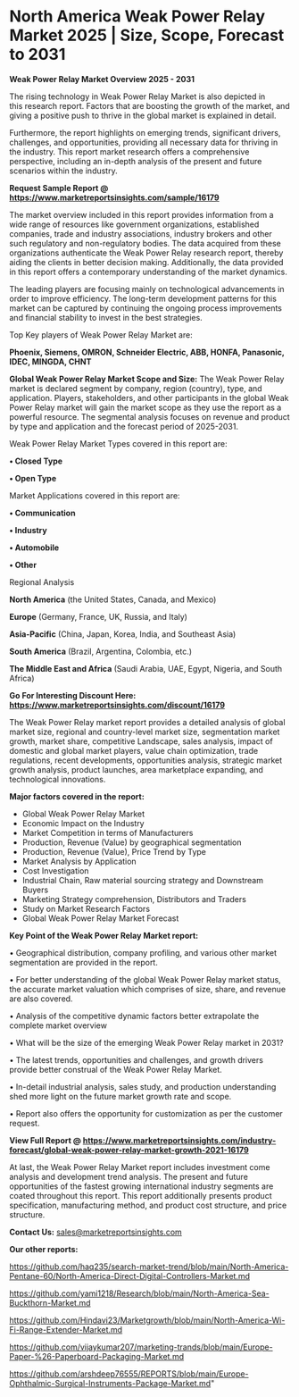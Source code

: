  # North America Weak Power Relay Market 2025 | Size, Scope, Forecast to 2031

<Strong> Weak Power Relay Market Overview 2025 - 2031</strong>

The rising technology in Weak Power Relay Market is also depicted in this research report. Factors that are boosting the growth of the market, and giving a positive push to thrive in the global market is explained in detail.

Furthermore, the report highlights on emerging trends, significant drivers, challenges, and opportunities, providing all necessary data for thriving in the industry. This report market research offers a comprehensive perspective, including an in-depth analysis of the present and future scenarios within the industry.

<strong>Request Sample Report @ <a href=https://www.marketreportsinsights.com/sample/16179>https://www.marketreportsinsights.com/sample/16179</a></strong>

The market overview included in this report provides information from a wide range of resources like government organizations, established companies, trade and industry associations, industry brokers and other such regulatory and non-regulatory bodies. The data acquired from these organizations authenticate the Weak Power Relay research report, thereby aiding the clients in better decision making. Additionally, the data provided in this report offers a contemporary understanding of the market dynamics.

The leading players are focusing mainly on technological advancements in order to improve efficiency. The long-term development patterns for this market can be captured by continuing the ongoing process improvements and financial stability to invest in the best strategies.

Top Key players of Weak Power Relay Market are:

<strong>Phoenix, Siemens, OMRON, Schneider Electric, ABB, HONFA, Panasonic, IDEC, MINGDA, CHNT</strong>

<strong><b>Global Weak Power Relay Market Scope and Size:</b></strong>
The Weak Power Relay market is declared segment by company, region (country), type, and application. Players, stakeholders, and other participants in the global Weak Power Relay market will gain the market scope as they use the report as a powerful resource. The segmental analysis focuses on revenue and product by type and application and the forecast period of 2025-2031.

Weak Power Relay Market Types covered in this report are:

<strong>• Closed Type

• Open Type</strong>

Market Applications covered in this report are:

<strong>• Communication

• Industry

• Automobile

• Other</strong> 

Regional Analysis

<strong>North America</strong> (the United States, Canada, and Mexico)

<strong>Europe</strong> (Germany, France, UK, Russia, and Italy)

<strong>Asia-Pacific</strong> (China, Japan, Korea, India, and Southeast Asia)

<strong>South America</strong> (Brazil, Argentina, Colombia, etc.)

<strong>The Middle East and Africa</strong> (Saudi Arabia, UAE, Egypt, Nigeria, and South Africa)

<strong>Go For Interesting Discount Here: <a href=https://www.marketreportsinsights.com/discount/16179>https://www.marketreportsinsights.com/discount/16179</a></strong>

The Weak Power Relay market report provides a detailed analysis of global market size, regional and country-level market size, segmentation market growth, market share, competitive Landscape, sales analysis, impact of domestic and global market players, value chain optimization, trade regulations, recent developments, opportunities analysis, strategic market growth analysis, product launches, area marketplace expanding, and technological innovations.

<strong><b>Major factors covered in the report:</b></strong>
<ul>
  <li>Global Weak Power Relay Market </li>
  <li>Economic Impact on the Industry</li>
  <li>Market Competition in terms of Manufacturers</li>
  <li>Production, Revenue (Value) by geographical segmentation</li>
  <li>Production, Revenue (Value), Price Trend by Type</li>
  <li>Market Analysis by Application</li>
  <li>Cost Investigation</li>
  <li>Industrial Chain, Raw material sourcing strategy and Downstream Buyers</li>
  <li>Marketing Strategy comprehension, Distributors and Traders</li>
  <li>Study on Market Research Factors</li>
  <li>Global Weak Power Relay Market Forecast</li>
</ul>

<strong><b>Key Point of the Weak Power Relay Market report:</b></strong>

• Geographical distribution, company profiling, and various other market segmentation are provided in the report.

• For better understanding of the global Weak Power Relay market status, the accurate market valuation which comprises of size, share, and revenue are also covered.

• Analysis of the competitive dynamic factors better extrapolate the complete market overview

• What will be the size of the emerging Weak Power Relay market in 2031?

• The latest trends, opportunities and challenges, and growth drivers provide better construal of the Weak Power Relay Market.

• In-detail industrial analysis, sales study, and production understanding shed more light on the future market growth rate and scope.

• Report also offers the opportunity for customization as per the customer request.

<strong><b>View Full Report @ <a href=https://www.marketreportsinsights.com/industry-forecast/global-weak-power-relay-market-growth-2021-16179>https://www.marketreportsinsights.com/industry-forecast/global-weak-power-relay-market-growth-2021-16179</a></b></strong>


At last, the Weak Power Relay Market report includes investment come analysis and development trend analysis. The present and future opportunities of the fastest growing international industry segments are coated throughout this report. This report additionally presents product specification, manufacturing method, and product cost structure, and price structure.

<strong>Contact Us:</strong>
sales@marketreportsinsights.com

<strong>Our other reports:</strong>

<a href=https://github.com/haq235/search-market-trend/blob/main/North-America-Pentane-60/North-America-Direct-Digital-Controllers-Market.md>https://github.com/haq235/search-market-trend/blob/main/North-America-Pentane-60/North-America-Direct-Digital-Controllers-Market.md</a>

<a href=https://github.com/yami1218/Research/blob/main/North-America-Sea-Buckthorn-Market.md>https://github.com/yami1218/Research/blob/main/North-America-Sea-Buckthorn-Market.md</a>

<a href=https://github.com/Hindavi23/Marketgrowth/blob/main/North-America-Wi-Fi-Range-Extender-Market.md>https://github.com/Hindavi23/Marketgrowth/blob/main/North-America-Wi-Fi-Range-Extender-Market.md</a>

<a href=https://github.com/vijaykumar207/marketing-trands/blob/main/Europe-Paper-%26-Paperboard-Packaging-Market.md>https://github.com/vijaykumar207/marketing-trands/blob/main/Europe-Paper-%26-Paperboard-Packaging-Market.md</a>

<a href=https://github.com/arshdeep76555/REPORTS/blob/main/Europe-Ophthalmic-Surgical-Instruments-Package-Market.md>https://github.com/arshdeep76555/REPORTS/blob/main/Europe-Ophthalmic-Surgical-Instruments-Package-Market.md</a>"
